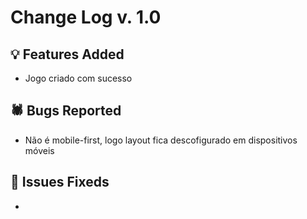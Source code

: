 
# Change Log v. 1.0

## 💡 Features Added

- Jogo criado com sucesso
  

## 🕷️ Bugs Reported

- Não é mobile-first, logo layout fica descofigurado em dispositivos móveis


## 🔧 Issues Fixeds

-
